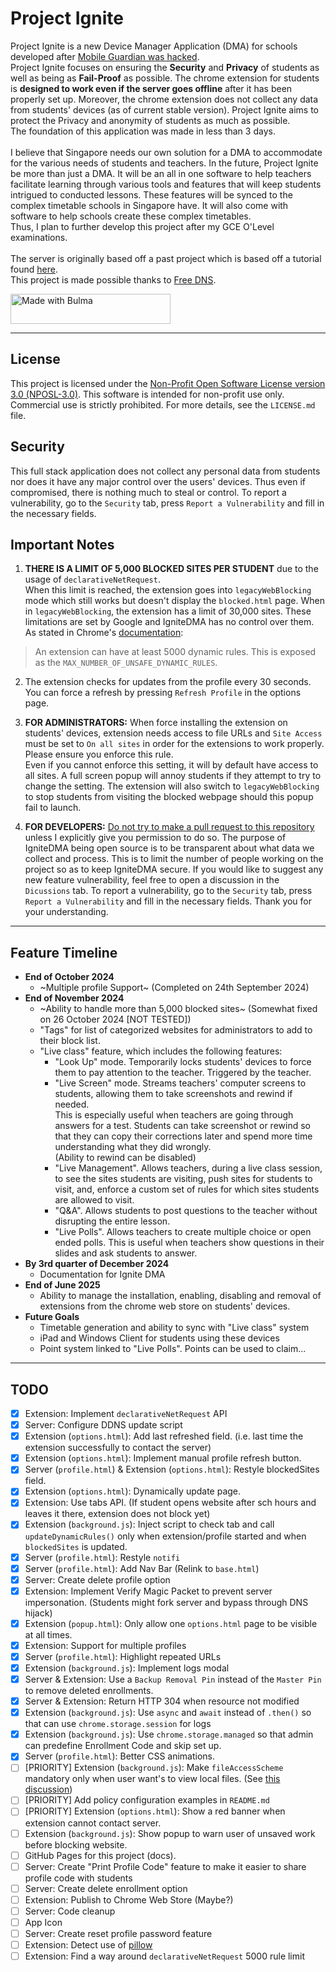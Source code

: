 # Project Ignite
Project Ignite is a new Device Manager Application (DMA) for schools developed after [Mobile Guardian was hacked](https://www.channelnewsasia.com/singapore/mobile-guardian-application-remove-cybersecurity-incident-moe-4526676).
<br>
Project Ignite focuses on ensuring the **Security** and **Privacy** of students as well as being as **Fail-Proof** as possible. The chrome extension for students is **designed to work even if the server goes offline** after it has been properly set up. Moreover, the chrome extension does not collect any data from students' devices (as of current stable version). Project Ignite aims to protect the Privacy and anonymity of students as much as possible.
<br>
The foundation of this application was made in less than 3 days.
<br><br>
I believe that Singapore needs our own solution for a DMA to accommodate for the various needs of students and teachers. In the future, Project Ignite be more than just a DMA. It will be an all in one software to help teachers facilitate learning through various tools and features that will keep students intrigued to conducted lessons. These features will be synced to the complex timetable schools in Singapore have. It will also come with software to help schools create these complex timetables.
<br>
Thus, I plan to further develop this project after my GCE O'Level examinations.<br>
<br>
The server is originally based off a past project which is based off a tutorial found [here](https://www.digitalocean.com/community/tutorials/how-to-add-authentication-to-your-app-with-flask-login).
<br>
This project is made possible thanks to [Free DNS](https://freedns.afraid.org/).

<a href="https://bulma.io">
  <img src="https://bulma.io/assets/images/made-with-bulma.png" alt="Made with Bulma" width="256" height="48">
</a>

****
## License
This project is licensed under the [Non-Profit Open Software License version 3.0 (NPOSL-3.0)](https://opensource.org/license/nposl-3-0). This software is intended for non-profit use only. Commercial use is strictly prohibited. For more details, see the `LICENSE.md` file.

## Security
This full stack application does not collect any personal data from students nor does it have any major control over the users' devices. Thus even if compromised, there is nothing much to steal or control. To report a vulnerability, go to the `Security` tab, press `Report a Vulnerability` and fill in the necessary fields.

## Important Notes
1. **THERE IS A LIMIT OF 5,000 BLOCKED SITES PER STUDENT** due to the usage of `declarativeNetRequest`.<br>
When this limit is reached, the extension goes into `legacyWebBlocking` mode which still works but doesn't display the `blocked.html` page. When in `legacyWebBlocking`, the extension has a limit of 30,000 sites. These limitations are set by Google and IgniteDMA has no control over them.<br>
As stated in Chrome's [documentation](https://developer.chrome.com/docs/extensions/reference/api/declarativeNetRequest#dynamic-rules):
  > An extension can have at least 5000 dynamic rules. This is exposed as the `MAX_NUMBER_OF_UNSAFE_DYNAMIC_RULES`.


2. The extension checks for updates from the profile every 30 seconds. You can force a refresh by pressing `Refresh Profile` in the options page.

3. **FOR ADMINISTRATORS:** When force installing the extension on students' devices, extension needs access to file URLs and `Site Access` must be set to `On all sites` in order for the extensions to work properly. Please ensure you enforce this rule.<br>
Even if you cannot enforce this setting, it will by default have access to all sites. A full screen popup will annoy students if they attempt to try to change the setting. The extension will also switch to `legacyWebBlocking` to stop students from visiting the blocked webpage should this popup fail to launch.

4. **FOR DEVELOPERS:** <ins>Do not try to make a pull request to this repository</ins> unless I explicitly give you permission to do so. The purpose of IgniteDMA being open source is to be transparent about what data we collect and process. This is to limit the number of people working on the project so as to keep IgniteDMA secure. If you would like to suggest any new feature vulnerability, feel free to open a discussion in the `Dicussions` tab. To report a vulnerability, go to the `Security` tab, press `Report a Vulnerability` and fill in the necessary fields. Thank you for your understanding.

****
## Feature Timeline
- **End of October 2024**
  - ~Multiple profile Support~ (Completed on 24th September 2024)
- **End of November 2024**
  - ~Ability to handle more than 5,000 blocked sites~ (Somewhat fixed on 26 October 2024 [NOT TESTED])
  - "Tags" for list of categorized websites for administrators to add to their block list.
  - "Live class" feature, which includes the following features:
    - "Look Up" mode. Temporarily locks students' devices to force them to pay attention to the teacher. Triggered by the teacher.
    - "Live Screen" mode. Streams teachers' computer screens to students, allowing them to take screenshots and rewind if needed. <br>This is especially useful when teachers are going through answers for a test. Students can take screenshot or rewind so that they can copy their corrections later and spend more time understanding what they did wrongly.<br>(Ability to rewind can be disabled)
    - "Live Management". Allows teachers, during a live class session, to see the sites students are visiting, push sites for students to visit, and, enforce a custom set of rules for which sites students are allowed to visit.
    - "Q&A". Allows students to post questions to the teacher without disrupting the entire lesson.
    - "Live Polls". Allows teachers to create multiple choice or open ended polls. This is useful when teachers show questions in their slides and ask students to answer.
- **By 3rd quarter of December 2024**
  - Documentation for Ignite DMA
- **End of June 2025**
  - Ability to manage the installation, enabling, disabling and removal of extensions from the chrome web store on students' devices.
- **Future Goals**
  - Timetable generation and ability to sync with "Live class" system
  - iPad and Windows Client for students using these devices
  - Point system linked to "Live Polls". Points can be used to claim...

****
## TODO
- [x] Extension: Implement `declarativeNetRequest` API
- [x] Server: Configure DDNS update script
- [x] Extension (`options.html`): Add last refreshed field. (i.e. last time the extension successfully to contact the server)
- [x] Extension (`options.html`): Implement manual profile refresh button.
- [x] Server (`profile.html`) & Extension (`options.html`): Restyle blockedSites field.
- [x] Extension (`options.html`): Dynamically update page.
- [x] Extension: Use tabs API. (If student opens website after sch hours and leaves it there, extension does not block yet)
- [x] Extension (`background.js`): Inject script to check tab and call `updateDynamicRules()` only when extension/profile started and when `blockedSites` is updated.
- [x] Server (`profile.html`): Restyle `notifi`
- [x] Server (`profile.html`): Add Nav Bar (Relink to `base.html`)
- [x] Server: Create delete profile option
- [x] Extension: Implement Verify Magic Packet to prevent server impersonation. (Students might fork server and bypass through DNS hijack)
- [x] Extension (`popup.html`): Only allow one `options.html` page to be visible at all times.
- [x] Extension: Support for multiple profiles
- [x] Server (`profile.html`): Highlight repeated URLs
- [x] Extension (`background.js`): Implement logs modal
- [x] Server & Extension: Use a `Backup Removal Pin` instead of the `Master Pin` to remove deleted enrollments.
- [x] Server & Extension: Return HTTP 304 when resource not modified
- [x] Extension (`background.js`): Use `async` and `await` instead of `.then()` so that can use `chrome.storage.session` for logs
- [x] Extension (`background.js`): Use `chrome.storage.managed` so that admin can predefine Enrollment Code and skip set up.
- [x] Server (`profile.html`): Better CSS animations.
- [ ] [PRIORITY] Extension (`background.js`): Make `fileAccessScheme` mandatory only when user want's to view local files. (See [this discussion](https://issues.chromium.org/issues/40300638))
- [ ] [PRIORITY] Add policy configuration examples in `README.md`
- [ ] [PRIORITY] Extension (`options.html`): Show a red banner when extension cannot contact server.
- [ ] Extension (`background.js`): Show popup to warn user of unsaved work before blocking website.
- [ ] GitHub Pages for this project (docs).
- [ ] Server: Create "Print Profile Code" feature to make it easier to share profile code with students
- [ ] Server: Create delete enrollment option
- [ ] Extension: Publish to Chrome Web Store (Maybe?)
- [ ] Server: Code cleanup
- [ ] App Icon
- [ ] Server: Create reset profile password feature
- [ ] Extension: Detect use of [pillow](https://github.com/S1monlol/pillow)
- [ ] Extension: Find a way around `declarativeNetRequest` 5000 rule limit
